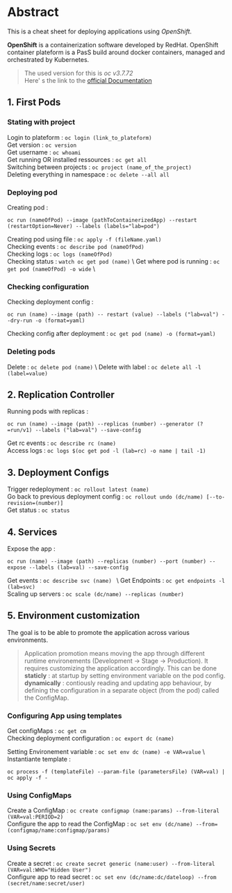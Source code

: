 # Abstract 
This is a cheat sheet for deploying applications using *OpenShift*. 

**OpenShift** is a containerization software developed by RedHat. OpenShift container plateform is a PasS 
  build around docker containers, managed and orchestrated by Kubernetes. 
  
  
  > The used version for this is *oc v3.7.72* \
  > Here' s the link to the [official Documentation](https://docs.openshift.com/container-platform/3.7/dev_guide/index.html)
  
  ## 1. First Pods 
  ### Stating with project
  Login to plateform : `oc login (link_to_plateform)` \
  Get version : `oc version` \
  Get username : `oc whoami` \
  Get running OR installed ressources : `oc get all` \
  Switching between projects : `oc project (name_of_the_project)` \
  Deleting everything in namespace : `oc delete --all all`
  
  ### Deploying pod
  Creating pod : 
  ```
  oc run (nameOfPod) --image (pathToContainerizedApp) --restart (restartOption=Never) --labels (labels="lab=pod")
  ``` 
  Creating pod using file : `oc apply -f (fileName.yaml)` \
  Checking events : `oc describe pod (nameOfPod)` \
  Checking logs : `oc logs (nameOfPod)` \
  Checking status : `watch oc get pod (name)` \ 
  Get where pod is running : `oc get pod (nameOfPod) -o wide` \
  
  
  ### Checking configuration
  Checking deployment config : 
  ```
  oc run (name) --image (path) -- restart (value) --labels ("lab=val") --dry-run -o (format=yaml)
  ```
  Checking config after deployment : `oc get pod (name) -o (format=yaml)`
  
  ### Deleting pods
  Delete : `oc delete pod (name)` \ 
  Delete with label : `oc delete all -l (label=value)`
  ## 2. Replication Controller 
  Running pods with replicas : 
  ```
  oc run (name) --image (path) --replicas (number) --generator (?=run/v1) --labels ("lab=val") --save-config
  ```
  Get rc events : `oc describe rc (name)` \
  Access logs : `oc logs $(oc get pod -l (lab=rc) -o name | tail -1)`
  
  ## 3. Deployment Configs
  Trigger redeployment : `oc rollout latest (name)` \
  Go back to previous deployment config : `oc rollout undo (dc/name) [--to-revision=(number)]` \
  Get status : `oc status` 
  
  ## 4. Services
  Expose the app : 
  ```
  oc run (name) --image (path) --replicas (number) --port (number) --expose --labels (lab=val) --save-config
  ```
  Get events : `oc describe svc (name) ` \ 
  Get Endpoints : `oc get endpoints -l (lab=svc)` \
  Scaling up servers : `oc scale (dc/name) --replicas (number)`
  
  ## 5. Environment customization
  The goal is to be able to promote the application across various environments.
  > Application promotion means moving the app through different runtime environements (Development -> Stage -> Production). 
  > It requires customizing the application accordingly. This can be done \
  > **staticly** : at startup by setting environment variable on the pod config. \
  > **dynamically** : contiously reading and updating app behaviour, by defining the configuration in a separate object (from the pod) called the ConfigMap. 
  
  ### Configuring App using templates
  Get configMaps : `oc get cm` \
  Checking deployment configuration :   `oc export dc (name)`
  
  Setting Environement variable : `oc set env dc (name) -e VAR=value` \ 
  Instantiante template : 
  ```
  oc process -f (templateFile) --param-file (parametersFile) (VAR=val) | oc apply -f -
  ```
  
  ### Using ConfigMaps
  Create a ConfigMap : `oc create configmap (name:params) --from-literal (VAR=val:PERIOD=2)` \
  Configure the app to read the ConfigMap : `oc set env (dc/name) --from=(configmap/name:configmap/params)` 
  
  ### Using Secrets
  Create a secret : `oc create secret generic (name:user) --from-literal (VAR=val:WHO="Hidden User")` \
  Configure app to read secret : `oc set env (dc/name:dc/dateloop) --from (secret/name:secret/user)`
  
  
